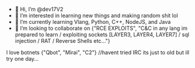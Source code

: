 - 👋 Hi, I’m @dev17V2
- 👀 I’m interested in learning new things and making random shit lol
- 🌱 I’m currently learning Vlang, Python, C++, NodeJS, and Java
- 💞️ I’m looking to collaborate on {"RCE EXPLOITS", "C&C in any lang im prepared to learn / exploiting sockets [LAYER3, LAYER4, LAYER7] / sql injection / RAT / Reverse Shells etc..."}

I love botnets {"Qbot", "Mirai", "C2"} //havent tried IRC its just to old but ill try one day...
